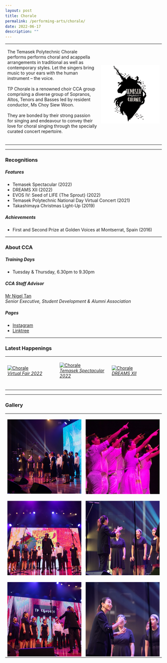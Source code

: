 ```yaml
---
layout: post
title: Chorale
permalink: /performing-arts/chorale/
date: 2022-06-17
description: ""
---
```

<table>
	<tbody>
		<tr>
			<td>
				<p>
                    The Temasek Polytechnic Chorale performs performs choral and acappella arrangements in traditional as well as contemporary styles. Let the singers bring music to your ears with the human instrument – the voice. 
					<br>
					<br>
                    TP Chorale is a renowned choir CCA group comprising a diverse group of Sopranos, Altos, Tenors and Basses led by resident conductor, Ms Choy Siew Woon. 
					<br>
					<br>
                    They are bonded by their strong passion for singing and endeavour to convey their love for choral singing through the specially curated concert repertoire.
                    <br>
                    <br>
				</p>
			</td>
			<td style="width:40%">
				<img alt="Chorale" style="display:block;margin-left:auto;margin-right:auto;" src="/images/Arts/Chorale/Chorale_logo.png">
			</td>
		</tr>
	</tbody>
</table>
	
<hr>
	
### Recognitions

##### Features
	
<ul>
    <li>Temasek Spectacular (2022)</li>
    <li>DREAMS XII (2022)</li>     
    <li>EVOS IV: Seed of LIFE {The Sprout} (2022)</li>
    <li>Temasek Polytechnic National Day Virtual Concert (2021)</li>
    <li>Takashimaya Christmas Light-Up (2019)</li>  
</ul>

##### Achievements
	
<ul>
    <li>First and Second Prize at Golden Voices at Montserrat, Spain (2016)</li>      
</ul>

<hr>

### About CCA

##### Training Days
            
<ul>    
    <li>Tuesday & Thursday, 6.30pm to 9.30pm</li>
</ul>


##### CCA Staff Advisor

<p>
	<a href="mailto:nigeltan@tp.edu.sg">Mr Nigel Tan</a>
	<br>
	<i>Senior Executive, Student Development & Alumni Association</i>
</p>

##### Pages

<ul>
	<li><a href="https://www.instagram.com/tpchorale">Instagram</a></li>
    <li><a href="linktr.ee/tp.chorale">Linktree</a></li>
</ul>

<hr>

### Latest Happenings

<table>
    <tr>
        <td style="width:33%"><br>
            <a href="https://www.instagram.com/p/CcsIBpJvXpl/">
                <image src="/images/Arts/Chorale/CHORALE_Virtual Fair 2022.png" style="display:block;margin-left:auto;margin-right:auto;" alt="Chorale">
                <h6 style="margin-top:0%">Virtual Fair 2022</h6>
                </image>
            </a>
        </td>
        <td style="width:33%"><br>
            <a href="https://www.instagram.com/p/CcNM5Y0PbWl/">
                <image src="/images/Arts/Chorale/CHORALE_Temasek Spectacular.png" style="display:block;margin-left:auto;margin-right:auto;" alt="Chorale">
                <h6 style="margin-top:0%">Temasek Spectacular 2022</h6>
                </image>
            </a>
        </td>
        <td style="width:33%"><br>
            <a href="https://www.instagram.com/p/CbaE6TppP9c/">
                <image src="/images/Arts/Chorale/CHORALE_DREAMS XII.png" style="display:block;margin-left:auto;margin-right:auto;" alt="Chorale">
                <h6 style="margin-top:0%">DREAMS XII</h6>    
                </image>
            </a>
        </td>
    </tr>
</table>
	
<hr>

### Gallery

<table>
	<tbody>
		<tr>
			<td style="width:50%"><br>
				<img alt="Chorale" style="display:block;margin-left:auto;margin-right:auto;" src="/images/Arts/Chorale/Chorale_pic_1.jpg">
			</td>
			<td style="width:50%"><br>
				<img alt="Chorale" style="display:block;margin-left:auto;margin-right:auto;" src="/images/Arts/Chorale/Chorale_pic_2.jpg">
			</td>
		</tr>
		<tr>
			<td style="width:50%"><br>
				<img alt="Chorale" style="display:block;margin-left:auto;margin-right:auto;" src="/images/Arts/Chorale/Chorale_pic_3.jpg">
			</td>
			<td style="width:50%"><br>
				<img alt="Chorale" style="display:block;margin-left:auto;margin-right:auto;" src="/images/Arts/Chorale/Chorale_pic_4.jpg">
			</td>
		</tr>
		<tr>
			<td style="width:50%"><br>
				<img alt="Chorale" style="display:block;margin-left:auto;margin-right:auto;" src="/images/Arts/Chorale/Chorale_pic_5.jpg">
			</td>
			<td style="width:50%"><br>
				<img alt="Chorale" style="display:block;margin-left:auto;margin-right:auto;" src="/images/Arts/Chorale/Chorale_pic_6.jpg">
			</td>
		</tr>
	</tbody>
</table>